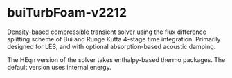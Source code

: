 # buiTurbFoam-v2212
Density-based compressible transient solver using the flux difference splitting scheme of Bui and Runge Kutta 4-stage time integration.  Primarily designed for LES, and with optional absorption-based acoustic damping.

The HEqn version of the solver takes enthalpy-based thermo packages.  The default version uses internal energy.
